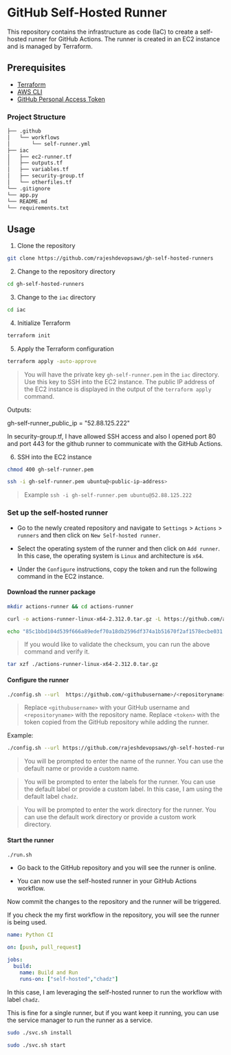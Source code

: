 
# GitHub Self-Hosted Runner

This repository contains the infrastructure as code (IaC) to create a self-hosted runner for GitHub Actions. The runner is created in an EC2 instance and is managed by Terraform.

## Prerequisites

- [Terraform](https://www.terraform.io/downloads.html)
- [AWS CLI](https://aws.amazon.com/cli/)
- [GitHub Personal Access Token](https://docs.github.com/en/github/authenticating-to-github/creating-a-personal-access-token)

### Project Structure
```bash
├── .github
│   └── workflows
│       └── self-runner.yml
├── iac
│   ├── ec2-runner.tf
│   ├── outputs.tf
│   ├── variables.tf
│   ├── security-group.tf
│   └── otherfiles.tf 
└── .gitignore
└── app.py
└── README.md
└── requirements.txt
```


## Usage

1. Clone the repository

```bash
git clone https://github.com/rajeshdevopsaws/gh-self-hosted-runners
```

2. Change to the repository directory

```bash
cd gh-self-hosted-runners
```

3. Change to the `iac` directory

```bash
cd iac
```

4. Initialize Terraform

```bash
terraform init
```

5. Apply the Terraform configuration

```bash
terraform apply -auto-approve
```

> You will have the private key `gh-self-runner.pem` in the `iac` directory. Use this key to SSH into the EC2 instance. The public IP address of the EC2 instance is displayed in the output of the `terraform apply` command.

Outputs:

gh-self-runner_public_ip = "52.88.125.222"

In security-group.tf, I have allowed SSH access and also I opened port 80 and port 443 for the github runner to communicate with the GitHub Actions.


6. SSH into the EC2 instance

```bash
chmod 400 gh-self-runner.pem
```
```bash
ssh -i gh-self-runner.pem ubuntu@<public-ip-address>
```
> Example `ssh -i gh-self-runner.pem ubuntu@52.88.125.222`


### Set up the self-hosted runner

- Go to the newly created repository and navigate to `Settings` > `Actions` > `runners` and then click on `New Self-hosted runner`.

- Select the operating system of the runner and then click on `Add runner`. In this case, the operating system is `Linux` and architecture is `x64`.

- Under the `Configure` instructions, copy the token and run the following command in the EC2 instance.

#### Download the runner package

```bash
mkdir actions-runner && cd actions-runner
```

```bash
curl -o actions-runner-linux-x64-2.312.0.tar.gz -L https://github.com/actions/runner/releases/download/v2.312.0/actions-runner-linux-x64-2.312.0.tar.gz
```

```bash
echo "85c1bbd104d539f666a89edef70a18db2596df374a1b51670f2af1578ecbe031  actions-runner-linux-x64-2.312.0.tar.gz" | shasum -a 256 -c
```
> If you would like to validate the checksum, you can run the above command and verify it.

```bash
tar xzf ./actions-runner-linux-x64-2.312.0.tar.gz
```

#### Configure the runner

```bash
./config.sh --url  https://github.com/<githubusername>/<repositoryname> --token <token>
```

> Replace `<githubusername>` with your GitHub username and `<repositoryname>` with the repository name. Replace `<token>` with the token copied from the GitHub repository while adding the runner.


Example:

```bash
./config.sh --url https://github.com/rajeshdevopsaws/gh-self-hosted-runners --token DWDEW2PLU4K2WWZVTMG53F4KVC
```

> You will be prompted to enter the name of the runner. You can use the default name or provide a custom name.

> You will be prompted to enter the labels for the runner. You can use the default label or provide a custom label.
In this case, I am using the default label `chadz`.

> You will be prompted to enter the work directory for the runner. You can use the default work directory or provide a custom work directory.


#### Start the runner

```bash
./run.sh
```

- Go back to the GitHub repository and you will see the runner is online.

- You can now use the self-hosted runner in your GitHub Actions workflow.

Now commit the changes to the repository and the runner will be triggered.

If you check the my first workflow in the repository, you will see the runner is being used.

```yaml
name: Python CI

on: [push, pull_request]

jobs:
  build:
    name: Build and Run
    runs-on: ["self-hosted","chadz"]
```

In this case, I am leveraging the self-hosted runner to run the workflow with label `chadz`.


This is fine for a single runner, but if you want keep it running, you can use the service manager to run the runner as a service.

```bash
sudo ./svc.sh install
```

```bash
sudo ./svc.sh start
```

